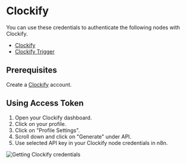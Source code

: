 # Clockify

You can use these credentials to authenticate the following nodes with Clockify.
- [Clockify](/integrations/nodes/n8n-nodes-base.clockify/)
- [Clockify Trigger](/integrations/trigger-nodes/n8n-nodes-base.clockifyTrigger/)

## Prerequisites

Create a [Clockify](https://www.clockify.com/) account.

## Using Access Token

1. Open your Clockify dashboard.
2. Click on your profile.
3. Click on "Profile Settings".
4. Scroll down and click on "Generate" under API.
5. Use selected API key in your Clockify node credentials in n8n.


![Getting Clockify credentials](/_images/integrations/credentials/clockify/using-access-token.gif)
